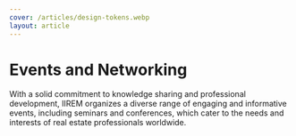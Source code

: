 ```yaml
---
cover: /articles/design-tokens.webp
layout: article
---
```


# Events and Networking

With a solid commitment to knowledge sharing and professional development, IIREM organizes a diverse range of engaging and informative events, including seminars and conferences, which cater to the needs and interests of real estate professionals worldwide.